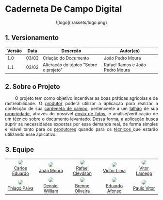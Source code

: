 <h1> Caderneta De Campo Digital</h1>

<center>
![logo](./assets/logo.png)
</center>


## 1. Versionamento

| Versão | Data  | Descrção                      | Autor(es)       |
| ------ | ----- | ------------------------------ | --------------- |
| 1.0    | 03/02 | Criação do Documento           | João Pedro Moura|
| 1.1    | 03/02 | Alteração do tópico "Sobre o projeto"         | Rafael Ramos e João Pedro Moura|

## 2. Sobre o Projeto

<p align="justify">&emsp;&emsp;
O projeto tem como objetivo incentivar as boas práticas agrícolas e de rastreabilidade. O <a href="../../requisitos/modelagem/lexicos#produtor">produtor</a> poderá utilizar a aplicação para realizar a confecção de sua <a href="../../requisitos/modelagem/lexicos#cardeneta_de_campo">cardeneta de campo</a>, pertencente a um <a href="../../requisitos/modelagem/lexicos#talhao">talhão</a> de sua <a href="../../requisitos/modelagem/lexicos#propriedade">propriedade</a>, através do possível <a href="../../requisitos/modelagem/lexicos#enviar_foto_agrotoxico">envio de fotos</a>, e análise/verificação de um <a href="../../requisitos/modelagem/lexicos#tecnico">técnico</a> sobre o documento levantado. Dessa forma, a aplicação busca suprir as necessidades expostas por essa demanda real, de forma simples e viável tanto para os <a href="../../requisitos/modelagem/lexicos#produtor">produtores</a> quando para os <a href="../../requisitos/modelagem/lexicos#tecnico">técnicos </a>que estarão utilizando esse aplicativo.
</p>

## 3. Equipe

<center>

<table>
    <tr>
      <!-- Carlos   -->
       <td align="center"><a href="https://github.com/carlosfiuza"><img style="border-radius: 50%;" src="https://github.com/carlosfiuza.png" width="100px;"/><br />         Carlos Eduardo
         </a>
      </td>
     <!-- Joao   -->
       <td align="center"><a href="https://github.com/joao-moura"><img style="border-radius: 50%;" src="https://github.com/joao-moura.png" width="100px;"/><br />         João Moura
         </a>
      </td>
     <!-- Rafael   -->
       <td align="center"><a href="https://github.com/rcleydsonr"><img style="border-radius: 50%;" src="https://github.com/rcleydsonr.png" width="100px;"/><br />           Rafael Cleydson
        </a>
      </td>
      <!-- Vitor   -->
       <td align="center"><a href="https://github.com/vital14"><img style="border-radius: 50%;" src="https://github.com/vital14.png" width="100px;"/><br />                 Victor Lima
         </a>
      </td>
      <!-- Vitor Lamego   -->
       <td align="center"><a href="https://github.com/vitorlamego"><img style="border-radius: 50%;" src="https://github.com/vitorlamego.png" width="100px;"/><br />         Vitor Lamego
         </a>
    </tr>
    <tr>
      </td>
       <!-- Thiago   -->
       <td align="center"><a href="https://github.com/thiagohdaqw"><img style="border-radius: 50%;" src="https://github.com/thiagohdaqw.png" width="100px;"/><br />         Thiago Paiva
         </a>
      </td>
      <!-- Denniel   -->
       <td align="center"><a href="https://github.com/Denniel-sudo"><img style="border-radius: 50%;" src="https://github.com/Denniel-sudo.png" width="100px;"/><br />       Denniel William
         </a>
      </td>
     <!--  Brenno  -->
       <td align="center"><a href="https://github.com/brenno-silva"><img style="border-radius: 50%;" src="https://github.com/brenno-silva.png" width="100px;"/><br />        Brenno Oliveira
         </a>
      </td>
     <!--  Eduardo  -->
       <td align="center"><a href="https://github.com/oEduardoAfonso"><img style="border-radius: 50%;" src="https://github.com/oEduardoAfonso.png" width="100px;"/><br />     Eduardo Afonso
        </a>
      </td>
      <!--  Paulo  -->
       <td align="center"><a href="https://github.com/PauloAbiAcl"><img style="border-radius: 50%;" src="https://github.com/PauloAbiAcl.png" width="100px;"/><br />            Paulo Vitor
         </a>
      </td>
    </tr>
</table>

</center>
